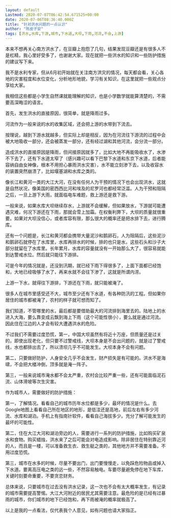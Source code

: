```yaml
---
layout: default
Lastmod: 2020-07-07T06:42:54.671525+00:00
date: 2020-07-06T08:36:40.000Z
title: "针对洪水问题的一点认识"
author: "陈皮子安"
tags: [洪水,水库,下游,城市,下水道,大坝,下雨,河流,不会,上游]
---
```


本来不想再关心南方洪水了，在豆瓣上抱怨了几句，结果发现豆瓣还是有很多人不是杠精，我心里好受多了，也谢谢大家。现在就把一些洪水的知识和一些防护措施的建议写下来。

我不是水利专家，但从6月初开始就在关注南方洪灾的情况，每天都会看，关心各地的灾害程度和水位变化，分析地形地貌，学习有关知识，在这里就把一些观点分享给大家。

我相信这些都是小学生自然课就能理解的知识，也是小学数学就能算清楚的，不需要高深晦涩的语言。

首先，发生洪水的直接原因，很简单，就是降雨过多。

河流作为一般来说的水的收集区域，还会把上游的水带到下流去。

按理说，越到下游水就越多，但实际上却是相反，因为在河流往下游流的过程中会被大地吸收一部分，还会被蒸发一部分，还有经过湖和其他河流，会分流一部分。

造成洪水的直接原因是降雨，但间接原因就多了，比如大地不再能吸收水了，水渗不下去了，还有下水道太窄了（感兴趣可以看下巴黎下水道和东京下水道，后者能容纳自由女神像，根本不用担心暴雨洪水灾害），水不能立刻渗下去，以及收容水的装置突然崩溃了，比如堰塞湖和水库之类的。

像长江和黄河一类的大江大河，在没有任何人为干预的情况下也会出现洪水，这就是自然状况，像美国的密西西比河和埃及的尼罗河也都经常泛滥。人为干预和阻隔之后，一旦上游下大雨，就面临电车难题，救上游还是救下游。

一般来说，如果水库大坝继续存水，上游就不会缓解，但如果放水，下游就可能遭遇灾难，何况下游还在下雨，那就会雪上加霜。在权衡利弊下，大坝的质量就很重要。如果对大坝没信心，或者库容有限，那么很大的概率还是把水排下去，进行腾库。

还有一个问题是，长江和黄河都会携带大量泥沙和鹅卵石，人为阻隔后，这些泥沙和鹅卵石就停在了水库里，水库再排水的时候，排的也只是水，这些石头和沙子大部分就留在了水库里。长年累月，水库的容量就没有一开始那么大了，很容易就能到达警戒水位。然后就只能往下游排。

可是今年的情况就是，还没到汛期，就已经下雨下得很多了，上面下面都已经饱和，大地已经吸够了水了，再来水就不会往下渗了，这就是所谓内涝。

上游一下水，就得往下游排，下游还在下雨，就只能被淹了。

很多人在城市里感受还不大，城市至少还有下水道，有各种防汛的工程。但如果你居住的城市都被淹了，农村的样子就可想而知了。

我们知道，不管哪里的水，最后都是要借助最大的河流排到海里去的。陆地上的水进入大海，要么靠变成云飘到海上下雨（这个可能性很小），要么就是通过河流。因此住在江边的人才会有较大遭遇洪水的危险。

不过我们不需要过度恐慌，第一，中国大坝虽然有将近十万座，但质量还是过关的，即使出现老化，但只要不过警戒线，大坝本身是不会出问题的，就是过了警戒线，水也都排出去了，所以溃坝几乎不可能发生。大坝本身不会有问题。

第二，只要做好防护，人身安全几乎不会发生，财产损失是有可能的。洪水不是海啸，不会把大楼冲倒，顶多就是淹一阵子。

第三，一般来说城市淹水都不会太严重，农村会比较严重一些，还有可能面临泥石流、山体滑坡等次生灾害。

作为城市人，需要做好的防护措施：

第一，了解情况。看看自己的城市历年水位都是多少，最坏的情况是什么。去Google地图上看看自己所在地区的地形，是低洼还是高地，前后左右有多少河流、水库和湖泊。手机上有指南针软件，看看自己海拔多少。充分了解可能发生的最坏的可能性。

第二，住在大江大河和湖泊旁边的人，需要进行一系列的防护措施，比如购买矿泉水和食物。购买蜡烛，洪水来了之后可能会对电造成影响。除非居住在特别靠近河的人，而且是一楼，可以准备救生衣、救生艇之类的，其他地方并不需要准备。不用过度恐慌。

第三，城市在水多的时候，尽量不要出门，出门要慢慢走，以免踩危险物品或掉入下水道。要离高压电之类的远一些，不然容易触电。车要尽量避免停在地下车库，关键时刻要命重要，不要贪恋财务。

总体来说，只要城市在过去没有洪水记录，这一次也不会有太大概率发生，有记录的城市需要提高警惕。大江大河附近的居民尤其需要注意。最危险的是已经有过暴雨的城市，你们城市的地下已经饱和，再下雨被淹的概率就极高了。

以上是我的一点看法，仅代表我个人意见，如有问题也请大家指正。

